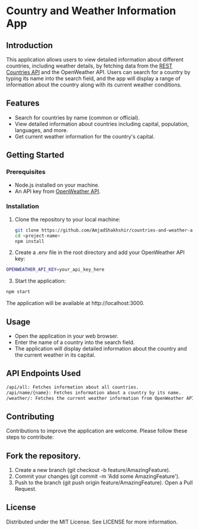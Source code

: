 # Country and Weather Information App

## Introduction

This application allows users to view detailed information about different countries, including weather details, by fetching data from the [REST Countries API](https://studies.cs.helsinki.fi/restcountries/) and the OpenWeather API. Users can search for a country by typing its name into the search field, and the app will display a range of information about the country along with its current weather conditions.

## Features

- Search for countries by name (common or official).
- View detailed information about countries including capital, population, languages, and more.
- Get current weather information for the country's capital.

## Getting Started

### Prerequisites

- Node.js installed on your machine.
- An API key from [OpenWeather API](https://openweathermap.org/api).

### Installation

1. Clone the repository to your local machine:

   ```sh
   git clone https://github.com/AmjadShakhshir/countries-and-weather-app
   cd <project-name>
   npm install
   ```

2. Create a .env file in the root directory and add your OpenWeather API key:

```sh
OPENWEATHER_API_KEY=your_api_key_here
```

3. Start the application:

```sh
npm start
```

The application will be available at http://localhost:3000.

## Usage

- Open the application in your web browser.
- Enter the name of a country into the search field.
- The application will display detailed information about the country and the current weather in its capital.

## API Endpoints Used

```sh
/api/all: Fetches information about all countries.
/api/name/{name}: Fetches information about a country by its name.
/weather/: Fetches the current weather information from OpenWeather API
```

## Contributing

Contributions to improve the application are welcome. Please follow these steps to contribute:

## Fork the repository.

1. Create a new branch (git checkout -b feature/AmazingFeature).
2. Commit your changes (git commit -m 'Add some AmazingFeature').
3. Push to the branch (git push origin feature/AmazingFeature).
   Open a Pull Request.

## License

Distributed under the MIT License. See LICENSE for more information.
